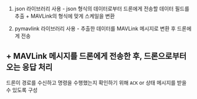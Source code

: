 1. json 라이브러리 사용 - json 형식의 데이터로부터 드론에게 전송할 데이터 필드를 추출 + MAVLink의 형식에 맞게 스케일을 변환

2. pymavlink 라이브러리 사용 - 추출한 데이터를 MAVLink 메시지로 변환 후 드론에게 전송

## + MAVLink 메시지를 드론에게 전송한 후, 드론으로부터 오는 응답 처리
드론이 경로를 수신하고 명령을 수행했는지 확인하기 위해 `ACK` or 상태 메시지를 받을 수 있도록 구성
